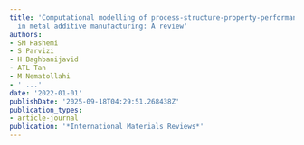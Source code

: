 ```yaml
---
title: 'Computational modelling of process-structure-property-performance relationships
  in metal additive manufacturing: A review'
authors:
- SM Hashemi
- S Parvizi
- H Baghbanijavid
- ATL Tan
- M Nematollahi
- ' ...'
date: '2022-01-01'
publishDate: '2025-09-18T04:29:51.268438Z'
publication_types:
- article-journal
publication: '*International Materials Reviews*'
---
```

